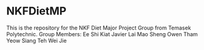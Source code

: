 # NKFDietMP

This is the repository for the NKF Diet Major Project Group from Temasek Polytechnic.
Group Members:
Ee Shi Kiat
Javier Lai Mao Sheng
Owen Tham Yeow Siang
Teh Wei Jie
